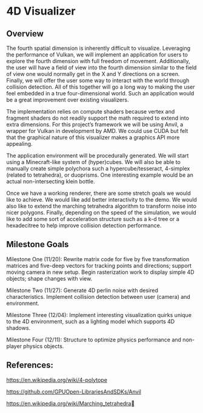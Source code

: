 # 4D Visualizer

## Overview

The fourth spatial dimension is inherently difficult to visualize. Leveraging the performance of Vulkan, we will implement an application for users to explore the fourth dimension with full freedom of movement. Additionally, the user will have a field of view into the fourth dimension similar to the field of view one would normally get in the X and Y directions on a screen. Finally, we will offer the user some way to interact with the world through collision detection. All of this together will go a long way to making the user feel embedded in a true four-dimensional world. Such an application would be a great improvement over existing visualizers.

The implementation relies on compute shaders because vertex and fragment shaders do not readily support the math required to extend into extra dimensions. For this project’s framework we will be using Anvil, a wrapper for Vulkan in development by AMD. We could use CUDA but felt that the graphical nature of this visualizer makes a graphics API more appealing.

The application environment will be procedurally generated. We will start using a Minecraft-like system of (hyper)cubes. We will also be able to manually create simple polychora such a hypercube/tesseract, 4-simplex (related to tetrahedra), or duoprisms. One interesting example would be an actual non-intersecting klein bottle.

Once we have a working renderer, there are some stretch goals we would like to achieve. We would like add better interactivity to the demo. We would also like to extend the marching tetrahedra algorithm to transform noise into nicer polygons. Finally, depending on the speed of the simulation, we would like to add some sort of acceleration structure such as a k-d tree or a hexadecitree to help improve collision detection performance.

## Milestone Goals

Milestone One (11/20): Rewrite matrix code for five by five transformation matrices and five-deep vectors for tracking points and directions; support moving camera in new setup.
Begin rasterization work to display simple 4D objects; shape changes with view.

Milestone Two (11/27): Generate 4D perlin noise with desired characteristics. Implement collision detection between user (camera) and environment.

Milestone Three (12/04): Implement interesting visualization quirks unique to the 4D environment, such as a lighting model which supports 4D shadows.

Milestone Four (12/11): Structure to optimize physics performance and non-player physics objects.

## References:
https://en.wikipedia.org/wiki/4-polytope

https://github.com/GPUOpen-LibrariesAndSDKs/Anvil

https://en.wikipedia.org/wiki/Marching_tetrahedra
